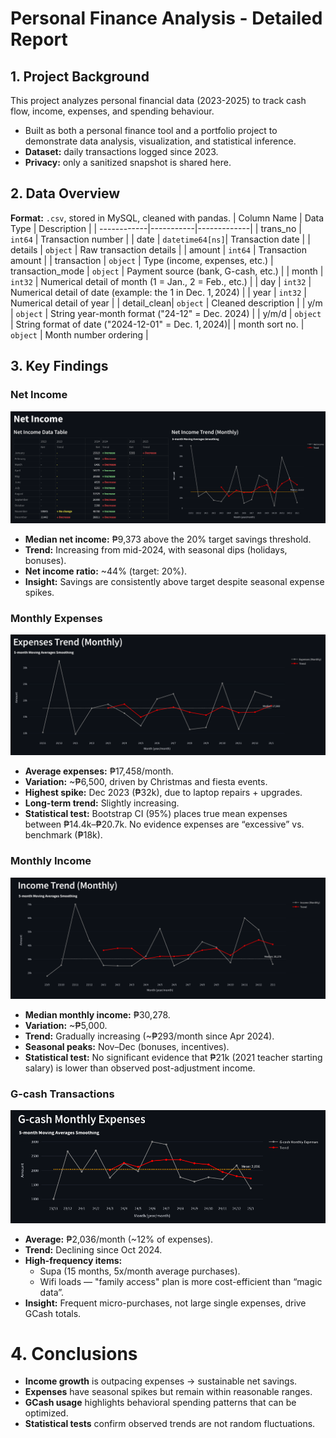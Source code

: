 # **Personal Finance Analysis** - Detailed Report
## 1. **Project Background**
This project analyzes personal financial data (2023-2025) to track cash flow, income, expenses, and spending behaviour.
- Built as both a personal finance tool and a portfolio project to demonstrate data analysis, visualization, and statistical inference.
- **Dataset:** daily transactions logged since 2023.
- **Privacy:** only a sanitized snapshot is shared here.

## 2. **Data Overview**
**Format:** `.csv`, stored in MySQL, cleaned with pandas.
| Column Name | Data Type | Description |
| ------------|-----------|-------------|
| trans_no    | `int64`     | Transaction number |
| date        | `datetime64[ns]`| Transaction date |
| details     | `object`    | Raw transaction details |
| amount      | `int64`     | Transaction amount |
| transaction | `object`    | Type (income, expenses, etc.)
| transaction_mode | `object` | Payment source (bank, G-cash, etc.) |
| month       | `int32`     | Numerical detail of month ($1$ = $\text{Jan}$., $2$ = $\text{Feb}$., etc.) |
| day         | `int32`     | Numerical detail of date (example: the $1$ in $\text{Dec.}\: 1, 2024$) |
| year        | `int32`     | Numerical detail of year |
| detail_clean| `object`    | Cleaned description |
| y/m         | `object`    | String year-month format ($\text{"24-12"}$ = $\text{Dec.}\: 2024$) |
| y/m/d       | `object`    | String format of date ($\text{"2024-12-01"}$ = $\text{Dec.}\: 1, 2024$)|
| month sort no. | `object` | Month number ordering |

## 3. **Key Findings**
### **Net Income**
<img src='images\Net Income.png' alt='Net Income Table and Graph'>

- **Median net income:** ₱9,373 above the 20% target savings threshold.
- **Trend:** Increasing from mid-2024, with seasonal dips (holidays, bonuses).
- **Net income ratio:** ~44% (target: 20%).
- **Insight:** Savings are consistently above target despite seasonal expense spikes.

### **Monthly Expenses**
<img src='images\Monthly Expenses Trend.png' alt='Monthly Expenses Trend Graph'>

- **Average expenses:** ₱17,458/month.
- **Variation:** ~₱6,500, driven by Christmas and fiesta events.
- **Highest spike:** Dec 2023 (₱32k), due to laptop repairs + upgrades.
- **Long-term trend:** Slightly increasing.
- **Statistical test:** Bootstrap CI (95%) places true mean expenses between ₱14.4k–₱20.7k. No evidence expenses are “excessive” vs. benchmark (₱18k).

### **Monthly Income**
<img src='images\Monthly Income Trend.png' alt='Monthly Income Trend Graph'>

- **Median monthly income:** ₱30,278.
- **Variation:** ~₱5,000.
- **Trend:** Gradually increasing (~₱293/month since Apr 2024).
- **Seasonal peaks:** Nov–Dec (bonuses, incentives).
- **Statistical test:** No significant evidence that ₱21k (2021 teacher starting salary) is lower than observed post-adjustment income.

### **G-cash Transactions**
<img src='images\G-cash Monthly Expenses Trend.png' alt='G-cash Monthly Expenses Trend'>

- **Average:** ₱2,036/month (~12% of expenses).
- **Trend:** Declining since Oct 2024.
- **High-frequency items:**
    - Supa (15 months, 5x/month average purchases).
    - Wifi loads — "family access" plan is more cost-efficient than “magic data”.
- **Insight:** Frequent micro-purchases, not large single expenses, drive GCash totals.

# 4. **Conclusions**
- **Income growth** is outpacing expenses → sustainable net savings.
- **Expenses** have seasonal spikes but remain within reasonable ranges.
- **GCash usage** highlights behavioral spending patterns that can be optimized.
- **Statistical tests** confirm observed trends are not random fluctuations.
